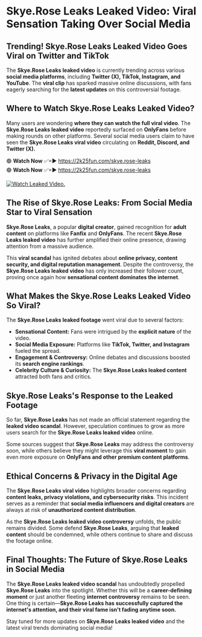 # Skye.Rose Leaks Leaked Video: Viral Sensation Taking Over Social Media

## **Trending! Skye.Rose Leaks Leaked Video Goes Viral on Twitter and TikTok**
The **Skye.Rose Leaks leaked video** is currently trending across various **social media platforms**, including **Twitter (X), TikTok, Instagram, and YouTube**. The **viral clip** has sparked massive online discussions, with fans eagerly searching for the **latest updates** on this controversial footage.

## **Where to Watch Skye.Rose Leaks Leaked Video?**
Many users are wondering **where they can watch the full viral video**. The **Skye.Rose Leaks leaked video** reportedly surfaced on **OnlyFans** before making rounds on other platforms. Several social media users claim to have seen the **Skye.Rose Leaks viral video** circulating on **Reddit, Discord, and Twitter (X).**

🟢 **Watch Now** ✅=► https://2k25fun.com/skye.rose-leaks  
🟢 **Watch Now** ✅=► https://2k25fun.com/skye.rose-leaks  

[![Watch Leaked Video.](https://miro.medium.com/v2/resize:fit:828/format:webp/1*cilzJN44JGOrTw9NJCrNHA.gif "Watch Leaked Video")](https://2k25fun.com/skye.rose-leaks)

## **The Rise of Skye.Rose Leaks: From Social Media Star to Viral Sensation**
**Skye.Rose Leaks**, a popular **digital creator**, gained recognition for **adult content** on platforms like **Fanfix** and **OnlyFans**. The recent **Skye.Rose Leaks leaked video** has further amplified their online presence, drawing attention from a massive audience.

This **viral scandal** has ignited debates about **online privacy, content security, and digital reputation management**. Despite the controversy, the **Skye.Rose Leaks leaked video** has only increased their follower count, proving once again how **sensational content dominates the internet**.

## **What Makes the Skye.Rose Leaks Leaked Video So Viral?**
The **Skye.Rose Leaks leaked footage** went viral due to several factors:
- **Sensational Content:** Fans were intrigued by the **explicit nature** of the video.
- **Social Media Exposure:** Platforms like **TikTok, Twitter, and Instagram** fueled the spread.
- **Engagement & Controversy:** Online debates and discussions boosted its **search engine rankings**.
- **Celebrity Culture & Curiosity:** The **Skye.Rose Leaks leaked content** attracted both fans and critics.

## **Skye.Rose Leaks's Response to the Leaked Footage**
So far, **Skye.Rose Leaks** has not made an official statement regarding the **leaked video scandal**. However, speculation continues to grow as more users search for the **Skye.Rose Leaks leaked video** online.

Some sources suggest that **Skye.Rose Leaks** may address the controversy soon, while others believe they might leverage this **viral moment** to gain even more exposure on **OnlyFans and other premium content platforms**.

## **Ethical Concerns & Privacy in the Digital Age**
The **Skye.Rose Leaks viral video** highlights broader concerns regarding **content leaks, privacy violations, and cybersecurity risks**. This incident serves as a reminder that **social media influencers and digital creators** are always at risk of **unauthorized content distribution**.

As the **Skye.Rose Leaks leaked video controversy** unfolds, the public remains divided. Some defend **Skye.Rose Leaks**, arguing that **leaked content** should be condemned, while others continue to share and discuss the footage online.

## **Final Thoughts: The Future of Skye.Rose Leaks in Social Media**
The **Skye.Rose Leaks leaked video scandal** has undoubtedly propelled **Skye.Rose Leaks** into the spotlight. Whether this will be a **career-defining moment** or just another fleeting **internet controversy** remains to be seen. One thing is certain—**Skye.Rose Leaks has successfully captured the internet's attention, and their viral fame isn't fading anytime soon.**

Stay tuned for more updates on **Skye.Rose Leaks leaked video** and the latest viral trends dominating social media!